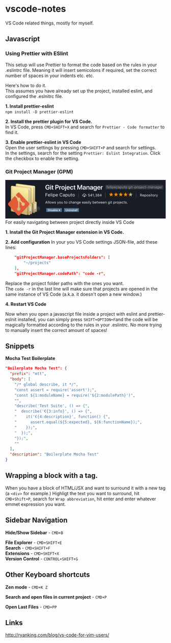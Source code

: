 # vscode-notes
VS Code related things, mostly for myself.

## Javascript

### Using Prettier with ESlint
This setup will use Prettier to format the code based on the rules in your .eslintrc file. Meaning it will insert semicolons if required, set the correct number of spaces in your indents etc. etc.

Here's how to do it.  
This assumes you have already set up the project, installed eslint, and configured the .eslnitrc file.

**1. Install prettier-eslint**  
`npm install -D prettier-eslint`

**2. Install the prettier plugin for VS Code.**  
In VS Code, press `CMD+SHIFT+X` and search for `Prettier - Code formatter` to find it.

**3. Enable prettier-eslint in VS Code**  
Open the user settings by pressing `CMD+SHIFT+P` and search for settings.  
In the settings, search for the setting `Prettier: Eslint Integration`. Click the checkbox to enable the setting.

### Git Project Manager (GPM)
![GPM](https://raw.githubusercontent.com/manskronkvist/vscode-notes/master/gpm.png)
For easily navigating between project directly inside VS Code   

**1. Install the Git Project Manager extension in VS Code.**  

**2. Add configuration** 
In your you VS Code settings JSON-file, add these lines:
```JSON
    "gitProjectManager.baseProjectsFolders": [
        "~/projects"
    ],
    "gitProjectManager.codePath": "code -r",
```
Replace the project folder paths with the ones you want.  
The `code -r` in the last line will make sure that projects are opened in the same instance of VS Code (a.k.a. it doesn't open a new window.)

**4. Restart VS Code**  

Now when you open a javascript file inside a project with eslint and prettier-eslnit installed, you can simply press
`SHIFT+OPTION+F`and the code will be magically formatted according to the rules in your .eslintrc. 
No more trying to manually insert the correct amount of spaces!

## Snippets

**Mocha Test Boilerplate**
```JSON
"Boilerplate Mocha Test": {
  "prefix": "mtt",
  "body": [
    "/* global describe, it */",
    "const assert = require('assert');",
    "const ${1:moduleName} = require('${2:modulePath}')",
    "",
    "describe('Test Suite', () => {",
    "  describe('€{3:info}', () => {",
    "    it('€{4:description}', function() {",
    "      assert.equal(${5:expected}, ${6:functionName});",
    "    });",
    "  });",
    "});",
    ""
  ],
  "description": "Boilerplate Mocha Test"
}
```

## Wrapping a block with a tag.
When you have a block of HTML/JSX and want to surround it with a new tag (a `<div>` for example.)
Highligt the text you want to surround, hit `CMD+Shift+P`, search for `Wrap abbreviation`, hit enter and enter whatever emmet expression you want. 

## Sidebar Navigation

**Hide/Show Sidebar** - `CMD+B`  

**File Explorer** - `CMD+SHIFT+E`  
**Search** - `CMD+SHIFT+F`  
**Extensions** - `CMD+SHIFT+X`  
**Version Control** - `CONTROL+SHIFT+G`

## Other Keyboard shortcuts

**Zen mode** - `CMD+K Z`

**Search and open files in current project** - `CMD+P`

**Open Last Files** - `CMD+PP`

## Links
http://ryanking.com/blog/vs-code-for-vim-users/

